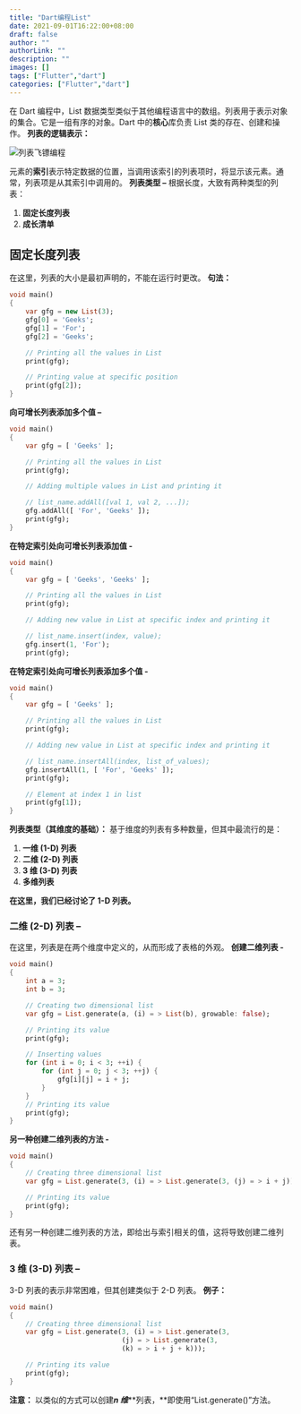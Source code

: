 ```yaml
---
title: "Dart编程List"
date: 2021-09-01T16:22:00+08:00
draft: false
author: ""
authorLink: ""
description: ""
images: []
tags: ["Flutter","dart"]
categories: ["Flutter","dart"]
---
```


在 Dart 编程中，List 数据类型类似于其他编程语言中的数组。列表用于表示对象的集合。它是一组有序的对象。Dart 中的**核心**库负责 List 类的存在、创建和操作。
**列表的逻辑表示：** 
 

![列表飞镖编程](https://luckly007.oss-cn-beijing.aliyuncs.com/image/CommonArticleDesign1-min.png)

元素的**索引**表示特定数据的位置，当调用该索引的列表项时，将显示该元素。通常，列表项是从其索引中调用的。
**列表类型 –** 
根据长度，大致有两种类型的列表： 
 

1. **固定长度列表**
2. **成长清单**

 

## 固定长度列表

在这里，列表的大小是最初声明的，不能在运行时更改。
**句法：** 



```dart
void main()
{
	var gfg = new List(3);
	gfg[0] = 'Geeks';
	gfg[1] = 'For';
	gfg[2] = 'Geeks';

	// Printing all the values in List
	print(gfg);

	// Printing value at specific position
	print(gfg[2]);
}

```

**向可增长列表添加多个值 –** 



```dart
void main()
{
	var gfg = [ 'Geeks' ];

	// Printing all the values in List
	print(gfg);

	// Adding multiple values in List and printing it

	// list_name.addAll([val 1, val 2, ...]);
	gfg.addAll([ 'For', 'Geeks' ]);
	print(gfg);
}

```

**在特定索引处向可增长列表添加值 -** 

```dart
void main()
{
	var gfg = [ 'Geeks', 'Geeks' ];

	// Printing all the values in List
	print(gfg);

	// Adding new value in List at specific index and printing it

	// list_name.insert(index, value);
	gfg.insert(1, 'For');
	print(gfg);

```

**在特定索引处向可增长列表添加多个值 -** 

```dart
void main()
{
	var gfg = [ 'Geeks' ];

	// Printing all the values in List
	print(gfg);

	// Adding new value in List at specific index and printing it

	// list_name.insertAll(index, list_of_values);
	gfg.insertAll(1, [ 'For', 'Geeks' ]);
	print(gfg);

	// Element at index 1 in list
	print(gfg[1]);
}

```

**列表类型（其维度的基础）：** 
基于维度的列表有多种数量，但其中最流行的是：

1. **一维 (1-D) 列表**
2. **二维 (2-D) 列表**
3. **3 维 (3-D) 列表**
4. **多维列表**

**在这里，我们已经讨论了 1-D 列表。**
 

### 二维 (2-D) 列表 –

在这里，列表是在两个维度中定义的，从而形成了表格的外观。
**创建二维列表 -** 

```dart
void main()
{
	int a = 3;
	int b = 3;

	// Creating two dimensional list
	var gfg = List.generate(a, (i) = > List(b), growable: false);

	// Printing its value
	print(gfg);

	// Inserting values
	for (int i = 0; i < 3; ++i) {
		for (int j = 0; j < 3; ++j) {
			gfg[i][j] = i + j;
		}
	}
	// Printing its value
	print(gfg);
}

```

**另一种创建二维列表的方法 -** 

```dart
void main()
{
	// Creating three dimensional list
	var gfg = List.generate(3, (i) = > List.generate(3, (j) = > i + j));

	// Printing its value
	print(gfg);
}

```

还有另一种创建二维列表的方法，即给出与索引相关的值，这将导致创建二维列表。
 

### 3 维 (3-D) 列表 –

3-D 列表的表示非常困难，但其创建类似于 2-D 列表。
**例子：** 

```dart
void main()
{
	// Creating three dimensional list
	var gfg = List.generate(3, (i) = > List.generate(3,
							(j) = > List.generate(3,
							(k) = > i + j + k)));

	// Printing its value
	print(gfg);
}

```

**注意：** 
以类似的方式可以创建***n 维*****列表，**即使用“List.generate()”方法。

